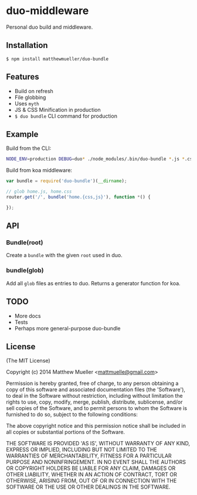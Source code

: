 
# duo-middleware

  Personal duo build and middleware.

## Installation

    $ npm install matthewmueller/duo-bundle

## Features

  - Build on refresh
  - File globbing
  - Uses `myth`
  - JS & CSS Minification in production
  - `$ duo bundle` CLI command for production

## Example

Build from the CLI:

```bash
NODE_ENV=production DEBUG=duo* ./node_modules/.bin/duo-bundle *.js *.css
```

Build from koa middleware:

```js
var bundle = require('duo-bundle')(__dirname);

// glob home.js, home.css
router.get('/', bundle('home.{css,js}'), function *() {

});
```

## API

### Bundle(root)

Create a `bundle` with the given `root` used in duo.

### bundle(glob)

Add all `glob` files as entries to duo. Returns a generator function for koa.

## TODO

- More docs
- Tests
- Perhaps more general-purpose duo-bundle

## License

(The MIT License)

Copyright (c) 2014 Matthew Mueller &lt;mattmuelle@gmail.com&gt;

Permission is hereby granted, free of charge, to any person obtaining
a copy of this software and associated documentation files (the
'Software'), to deal in the Software without restriction, including
without limitation the rights to use, copy, modify, merge, publish,
distribute, sublicense, and/or sell copies of the Software, and to
permit persons to whom the Software is furnished to do so, subject to
the following conditions:

The above copyright notice and this permission notice shall be
included in all copies or substantial portions of the Software.

THE SOFTWARE IS PROVIDED 'AS IS', WITHOUT WARRANTY OF ANY KIND,
EXPRESS OR IMPLIED, INCLUDING BUT NOT LIMITED TO THE WARRANTIES OF
MERCHANTABILITY, FITNESS FOR A PARTICULAR PURPOSE AND NONINFRINGEMENT.
IN NO EVENT SHALL THE AUTHORS OR COPYRIGHT HOLDERS BE LIABLE FOR ANY
CLAIM, DAMAGES OR OTHER LIABILITY, WHETHER IN AN ACTION OF CONTRACT,
TORT OR OTHERWISE, ARISING FROM, OUT OF OR IN CONNECTION WITH THE
SOFTWARE OR THE USE OR OTHER DEALINGS IN THE SOFTWARE.
